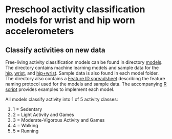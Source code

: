# Preschool activity classification models for wrist and hip worn accelerometers

## Classify activities on new data
Free-living activity classification models can be found in directory [models](https://github.com/QUT-CPARG/Preschool_PAClassification/tree/master/models). The directory contains
machine learning models and sample data for the [hip](https://github.com/QUT-CPARG/Preschool_PAClassification/tree/master/models/hip), [wrist](https://github.com/QUT-CPARG/Preschool_PAClassification/tree/master/models/wrist), and [hip+wrist](https://github.com/QUT-CPARG/Preschool_PAClassification/tree/master/models/hip%2Bwrist). Sample data is also found in each model folder. The directory also contains a [Feature ID spreadsheet](https://github.com/QUT-CPARG/Preschool_PAClassification/blob/master/models/Feature%20ID.xlsx)
describing the feature naming protocol used for the models and sample data.  The accompanying [R script](https://github.com/MA-QUT/Preschool_EE_Models_PLOS_One/blob/master/predict%20on%20new%20data.R) provides examples to implement each model.  
  
All models classify activity into 1 of 5 activity classes:
1. 1 = Sedentary
2. 2 = Light Activity and Games
3. 3 = Moderate-Vigorous Activity and Games
4. 4 = Walking
5. 5 = Running  

